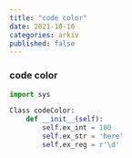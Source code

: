 ```yaml
---
title: "code color"
date: 2021-10-16
categories: arkiv
published: false
---
```


### code color

```python
import sys

Class codeColor:
    def __init__(self):
        self.ex_int = 100
        self.ex_str = 'here'
        self.ex_reg = r'\d'
```
